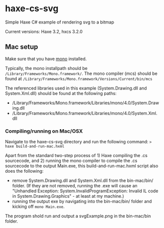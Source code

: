 # haxe-cs-svg
Simple Haxe C# example of rendering svg to a bitmap

Current versions: Haxe 3.2, hxcs 3.2.0

## Mac setup

Make sure that you have [mono](http://www.mono-project.com/download/#download-mac) installed. 

Typically, the mono installpath should be ```/Library/Frameworks/Mono.framework/```.
The mono compiler (mcs) should be found at ```/Library/Frameworks/Mono.framework/Versions/Current/bin/mcs```

The referenced libraries used in this example (System.Drawing.dll and System.Xml.dll) should be found at the following paths:

* /Library/Frameworks/Mono.framework/Libraries/mono/4.0/System.Drawing.dll
* /Library/Frameworks/Mono.framework/Libraries/mono/4.0/System.Xml.dll

### Compiling/running on Mac/OSX

Navigate to the haxe-cs-svg directory and run the following command:
```> haxe build-and-run-mac.hxml```

Apart from the standard two-step process of 1) Haxe compiling the .cs sourcecode, and 2) running the mono compiler to compile the .cs sourcecode to the output Main.exe, this build-and-run-mac.hxml script also does the following:

* remove System.Drawing.dll and System.Xml.dll from the bin-mac/bin/ folder. (If they are not removed, running the .exe will cause an "Unhandled Exception: System.InvalidProgramException: Invalid IL code in System.Drawing.Graphics" - at least at my machine.)
* running the output exe by navigating into the bin-mac/bin/ folder and kicking off ```mono Main.exe```.

The program shold run and output a svgExample.png in the bin-mac/bin folder.



